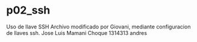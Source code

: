 # p02_ssh
Uso de llave SSH
Archivo modificado por Giovani, mediante configuracion de llaves ssh.
Jose Luis Mamani Choque 1314313
andres 
